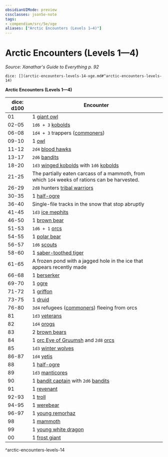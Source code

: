 ```yaml
---
obsidianUIMode: preview
cssclasses: json5e-note
tags:
- compendium/src/5e/xge
aliases: ["Arctic Encounters (Levels 1—4)"]
---
```

# Arctic Encounters (Levels 1—4)
*Source: Xanathar's Guide to Everything p. 92* 

`dice: [](arctic-encounters-levels-14-xge.md#^arctic-encounters-levels-14)`

**Arctic Encounters (Levels 1—4)**

| dice: d100 | Encounter |
|------------|-----------|
| 01 | 1 [giant owl](/compendium/bestiary/beast/giant-owl.md) |
| 02-05 | `1d6 + 3` [kobolds](/compendium/bestiary/humanoid/kobold.md) |
| 06-08 | `1d4 + 3` trappers ([commoners](/compendium/bestiary/humanoid/commoner.md)) |
| 09-10 | 1 [owl](/compendium/bestiary/beast/owl.md) |
| 11-12 | `2d4` [blood hawks](/compendium/bestiary/beast/blood-hawk.md) |
| 13-17 | `2d6` [bandits](/compendium/bestiary/humanoid/bandit.md) |
| 18-20 | `1d3` [winged kobolds](/compendium/bestiary/humanoid/winged-kobold.md) with `1d6` [kobolds](/compendium/bestiary/humanoid/kobold.md) |
| 21-25 | The partially eaten carcass of a mammoth, from which `1d4` weeks of rations can be harvested. |
| 26-29 | `2d8` hunters [tribal warriors](/compendium/bestiary/humanoid/tribal-warrior.md) |
| 30-35 | 1 [half-ogre](/compendium/bestiary/giant/half-ogre-ogrillon.md) |
| 36-40 | Single-file tracks in the snow that stop abruptly |
| 41-45 | `1d3` [ice mephits](/compendium/bestiary/elemental/ice-mephit.md) |
| 46-50 | 1 [brown bear](/compendium/bestiary/beast/brown-bear.md) |
| 51-53 | `1d6 + 1` [orcs](/compendium/bestiary/humanoid/orc.md) |
| 54-55 | 1 [polar bear](/compendium/bestiary/beast/polar-bear.md) |
| 56-57 | `1d6` [scouts](/compendium/bestiary/humanoid/scout.md) |
| 58-60 | 1 [saber-toothed tiger](/compendium/bestiary/beast/saber-toothed-tiger.md) |
| 61-65 | A frozen pond with a jagged hole in the ice that appears recently made |
| 66-68 | 1 [berserker](/compendium/bestiary/humanoid/berserker.md) |
| 69-70 | 1 [ogre](/compendium/bestiary/giant/ogre.md) |
| 71-72 | 1 [griffon](/compendium/bestiary/monstrosity/griffon.md) |
| 73-75 | 1 [druid](/compendium/bestiary/humanoid/druid.md) |
| 76-80 | `3d4` refugees ([commoners](/compendium/bestiary/humanoid/commoner.md)) fleeing from orcs |
| 81 | `1d3` [veterans](/compendium/bestiary/humanoid/veteran.md) |
| 82 | `1d4` [orogs](/compendium/bestiary/humanoid/orog.md) |
| 83 | 2 [brown bears](/compendium/bestiary/beast/brown-bear.md) |
| 84 | 1 [orc Eye of Gruumsh](/compendium/bestiary/humanoid/orc-eye-of-gruumsh.md) and `2d8` [orcs](/compendium/bestiary/humanoid/orc.md) |
| 85 | `1d3` [winter wolves](/compendium/bestiary/monstrosity/winter-wolf.md) |
| 86-87 | `1d4` [yetis](/compendium/bestiary/monstrosity/yeti.md) |
| 88 | 1 [half-ogre](/compendium/bestiary/giant/half-ogre-ogrillon.md) |
| 89 | `1d3` [manticores](/compendium/bestiary/monstrosity/manticore.md) |
| 90 | 1 [bandit captain](/compendium/bestiary/humanoid/bandit-captain.md) with `2d6` [bandits](/compendium/bestiary/humanoid/bandit.md) |
| 91 | 1 [revenant](/compendium/bestiary/undead/revenant.md) |
| 92-93 | 1 [troll](/compendium/bestiary/giant/troll.md) |
| 94-95 | 1 [werebear](/compendium/bestiary/humanoid/werebear.md) |
| 96-97 | 1 [young remorhaz](/compendium/bestiary/monstrosity/young-remorhaz.md) |
| 98 | 1 [mammoth](/compendium/bestiary/beast/mammoth.md) |
| 99 | 1 [young white dragon](/compendium/bestiary/dragon/young-white-dragon.md) |
| 00 | 1 [frost giant](/compendium/bestiary/giant/frost-giant.md) |
^arctic-encounters-levels-14